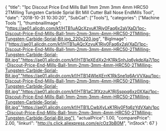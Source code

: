 {
	"title": "1pc Discout Price End Mills Ball 1mm 2mm 3mm 4mm HRC50 2TMilling Tungsten Carbide Sprial Bit Mill Cutter Ball Nose EndMills Tool",
	"date": "2018-10-31 10:30:20",
	"SubCat": ["Tools"],
	"categories": ["Machine Tools "],
	"thumbnailImage": "https://ae01.alicdn.com/kf/HTB1uAQcXzvuK1Rjy0Faq6x2aVXaD/1pc-Discout-Price-End-Mills-Ball-1mm-2mm-3mm-4mm-HRC50-2TMilling-Tungsten-Carbide-Sprial-Bit.jpg_220x220.jpg",
	"BigImage": ["https://ae01.alicdn.com/kf/HTB1uAQcXzvuK1Rjy0Faq6x2aVXaD/1pc-Discout-Price-End-Mills-Ball-1mm-2mm-3mm-4mm-HRC50-2TMilling-Tungsten-Carbide-Sprial-Bit.jpg","https://ae01.alicdn.com/kf/HTB1eXEdXx2rK1RkSnhJq6ykdpXa7/1pc-Discout-Price-End-Mills-Ball-1mm-2mm-3mm-4mm-HRC50-2TMilling-Tungsten-Carbide-Sprial-Bit.jpg","https://ae01.alicdn.com/kf/HTB14WIeXErrK1RkSne1q6ArVVXau/1pc-Discout-Price-End-Mills-Ball-1mm-2mm-3mm-4mm-HRC50-2TMilling-Tungsten-Carbide-Sprial-Bit.jpg","https://ae01.alicdn.com/kf/HTB1aC3fXzzuK1RjSsppq6xz0XXai/1pc-Discout-Price-End-Mills-Ball-1mm-2mm-3mm-4mm-HRC50-2TMilling-Tungsten-Carbide-Sprial-Bit.jpg","https://ae01.alicdn.com/kf/HTB1LCwbXyLxK1Rjy0Ffq6zYdVXah/1pc-Discout-Price-End-Mills-Ball-1mm-2mm-3mm-4mm-HRC50-2TMilling-Tungsten-Carbide-Sprial-Bit.jpg"],
	"actualPrice": 1.00,
	"comparePrice": 2.00,
	"linkurl": "http://s.click.aliexpress.com/e/cOz3bB0M",
	"inStock": 67
}
